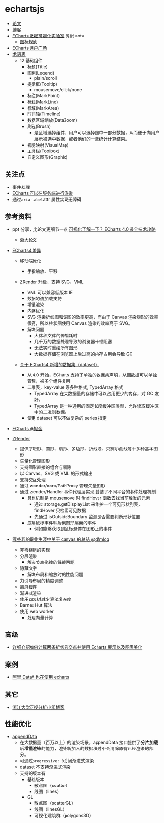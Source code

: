 # echartsjs

- [论文](https://vis.baidu.com/paper/paper/)
- [博客](https://efe.baidu.com/tags/ECharts/)
- [ECharts 数据可视化实验室](https://vis.baidu.com/) 类似 antv
  - [图标规范](https://vis.baidu.com/chartusage/overview/)
- [ECharts 用户广场](https://gallery.echartsjs.com/explore.html#sort=rank~timeframe=all~author=all)
- [术语表](https://www.echartsjs.com/zh/cheat-sheet.html)
  - 12 基础组件
    - 标题(Title)
    - 图例(Legend)
      - plain/scroll
    - 提示框(Tooltip)
      - mousemove/click/none
    - 标注(MarkPoint)
    - 标线(MarkLine)
    - 标域(MarkArea)
    - 时间轴(Timeline)
    - 数据区域缩放(DataZoom)
    - 刷选(Brush)
      - 是区域选择组件，用户可以选择图中一部分数据，从而便于向用户展示被选中数据，或者他们的一些统计计算结果。
    - 视觉映射(VisualMap)
    - 工具栏(Toolbox)
    - 自定义图形(Graphic)

## 关注点

- 事件处理
- [ECharts 可以在服务端进行渲染](https://www.echartsjs.com/zh/tutorial.html#%E6%9C%8D%E5%8A%A1%E7%AB%AF%E6%B8%B2%E6%9F%93)
- 通过`aria-label`attr 属性实现无障碍

## 参考资料

- ppt 分享，比论文更细节一点 [可视化了解一下？ ECharts 4.0 最全技术攻略](https://www.infoq.cn/article/baidu-echarts-4.0-strategy)

  - [浙大论文](https://www.sciencedirect.com/science/article/pii/S2468502X18300068#fig5)

- [ECharts4 差异](https://juejin.im/post/5a5da932f265da3e591e4901)

  - 移动端优化
    - 手指缩放、平移
  - ZRender 升级，支持 SVG，VML
    - VML 可以兼容低版本 IE
    - 数据的流加载支持
    - 增量渲染
    - 内存优化
    - SVG 渲染折线图和饼图的效率更高，而由于 Canvas 渲染矩形的效率很高，所以柱状图使用 Canvas 渲染的效率高于 SVG。
    - 解决问题
      - 大体积文件的传输耗时
      - 几千万的数据处理导致的浏览器卡顿阻塞
      - 无法实时重绘所有图形
      - 大数据存储在浏览器上后过高的内存占用会导致 GC
  - [关于 ECharts4 新增的数据集（dataset）](https://juejin.im/post/5a60430bf265da3e2a0da291)

    - 从 4.0 开始，ECharts 支持了单独的数据集声明，从而数据可以单独管理，被多个组件复用
    - 二维表，key-value 等多种格式, TypedArray 格式
      - TypedArray 在大数据量的存储中可以占用更少的内存，对 GC 友好。
      - TypedArray 是一种通用的固定长度缓冲区类型，允许读取缓冲区中的二进制数据。
    - 使用 dataset 可以不做复杂的 series 指定

- [ECharts @掘金](https://juejin.im/user/58cb54ac1b69e6006b708ca5/posts)

- [ZRender](https://ecomfe.github.io/zrender-doc/public/)

  - 提供了矩形、圆形、扇形、多边形、折线段、贝赛尔曲线等十多种基本图形
  - 矢量化管理图形
  - 支持图形直接的组合与剔除
  - 以 Canvas、SVG 或 VML 的形式输出
  - 支持交互处理
  - 通过 zrender/core/PathProxy 管理矢量图形
  - 通过 zrender/Handler 事件代理层实现 封装了不同平台的事件处理机制
    - 具体机制是 mousemove 时 findHover 函数去找当前触发的元素
      - 通过 storage.getDisplayList 来维护一个可见形状列表，findHover 只检索可见数据
      - 先通过 isOutsideBoundary 监测是否需要判断形状位置
    - 底层鼠标事件映射到图形层面的事件
      - 例如能够获取到鼠标悬停在图形上的事件

- [写些我的职业生涯中关于 canvas 的总结 @dfmlcq](https://juejin.im/post/5e1ab4a95188254db475e59a)
  - 非零绕组的实现
  - 分层渲染
    - 解决节点拖拽的性能问题
  - 隐藏文字
    - 解决布局和缩放时的性能问题
  - 力引导布局的精度调整
  - 离屏缓存
  - 渐进式渲染
  - 使用四叉树减少算法复杂度
  - Barnes Hut 算法
  - 使用 web worker
    - 处理向量计算

## 高级

- [详细介绍如何计算两条折线的交点并使用 Echarts 展示以及图表美化](https://juejin.im/post/5dfa3f5b6fb9a01620798fb3)

## 案例

- [阿里 DataV 也在使用 echarts](https://yq.aliyun.com/articles/106656)

## 其它

- [浙江大学可视分析小组博客](http://www.cad.zju.edu.cn/home/vagblog/)

## 性能优化

- [appendData](https://www.echartsjs.com/zh/api.html#echartsInstance.appendData)
  - 在大数据量（百万以上）的渲染场景，appendData 接口提供了**分片加载**后**增量渲染**的能力，渲染新加入的数据块时不会清除原有已经渲染的部分。
  - 可通过`progressive: 0`关闭渐进式渲染
  - dataset 不支持渐进式渲染
  - 支持的版本有
    - 基础版本
      - 散点图（scatter）
      - 线图（lines）
    - GL
      - 散点图（scatterGL）
      - 线图（linesGL）
      - 可视化建筑群（polygons3D）
